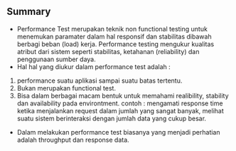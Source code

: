 ## Summary ##
- Performance Test merupakan teknik non functional testing untuk menemukan paramater dalam hal responsif dan stabilitas dibawah berbagi beban (load) kerja. Performance testing mengukur kualitas atribut dari sistem seperti stabilitas, ketahanan (reliability) dan penggunaan sumber daya. 
- Hal hal yang diukur dalam performance test adalah : 
1. performance suatu aplikasi sampai suatu batas tertentu.
2. Bukan merupakan functional test.
3. Bisa dalam berbagai macam bentuk untuk memahami realibility, stability dan availability pada environtment. contoh : mengamati response time ketika menjalankan request dalam jumlah yang sangat banyak, melihat suatu sistem berinteraksi dengan jumlah data yang cukup besar. 
- Dalam melakukan performance test biasanya yang menjadi perhatian adalah throughput dan response data. 